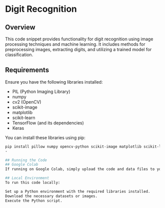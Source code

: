 # Digit Recognition

## Overview
This code snippet provides functionality for digit recognition using image processing techniques and machine learning. It includes methods for preprocessing images, extracting digits, and utilizing a trained model for classification.

## Requirements
Ensure you have the following libraries installed:
- PIL (Python Imaging Library)
- numpy
- cv2 (OpenCV)
- scikit-image
- matplotlib
- scikit-learn
- TensorFlow (and its dependencies)
- Keras

You can install these libraries using pip:
```bash
pip install pillow numpy opencv-python scikit-image matplotlib scikit-learn tensorflow keras
-

## Running the Code
## Google Colab
If running on Google Colab, simply upload the code and data files to your Colab environment and execute the notebook cells.

## Local Environment
To run this code locally:

Set up a Python environment with the required libraries installed.
Download the necessary datasets or images.
Execute the Python script.
